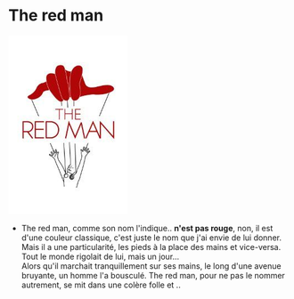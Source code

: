 # The red man

![](redman.jpg)

-   The red man, comme son nom l'indique.. **n'est pas rouge**, non, il est d'une couleur classique, c'est juste le nom que j'ai envie de lui donner.  
    Mais il a une particularité, les pieds à la place des mains et vice-versa.
    Tout le monde rigolait de lui, mais un jour...  
    Alors qu'il marchait tranquillement sur ses mains, le long d'une avenue bruyante, un homme l'a bousculé. The red man, pour ne pas le nommer autrement, se mit dans une colère folle et ..
